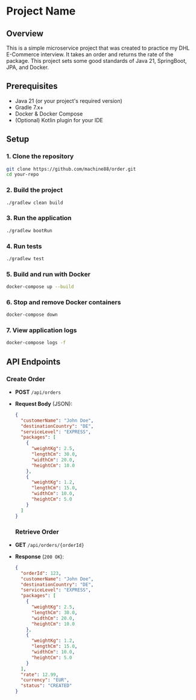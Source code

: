 # Project Name

## Overview

This is a simple microservice project that was created to practice my DHL E-Commerce interview. It takes an order and returns the rate of the package. This project sets some good standards of Java 21, SpringBoot, JPA, and Docker.
## Prerequisites

- Java 21 (or your project's required version)
- Gradle 7.x+
- Docker & Docker Compose
- (Optional) Kotlin plugin for your IDE

## Setup

### 1. Clone the repository

```sh
git clone https://github.com/machine88/order.git
cd your-repo
```
### 2. Build the project

```sh
./gradlew clean build
```
### 3. Run the application

```sh
./gradlew bootRun
```
### 4. Run tests

```sh
./gradlew test
```
### 5. Build and run with Docker

```sh
docker-compose up --build
```
### 6. Stop and remove Docker containers

```sh
docker-compose down
```
### 7. View application logs

```sh
docker-compose logs -f
```
## API Endpoints

### Create Order

- **POST** `/api/orders`
- **Request Body** (JSON):
  ```json
  {
    "customerName": "John Doe",
    "destinationCountry": "DE",
    "serviceLevel": "EXPRESS",
    "packages": [
      {
        "weightKg": 2.5,
        "lengthCm": 30.0,
        "widthCm": 20.0,
        "heightCm": 10.0
      },
      {
        "weightKg": 1.2,
        "lengthCm": 15.0,
        "widthCm": 10.0,
        "heightCm": 5.0
      }
    ]
  }
  ```
  ### Retrieve Order

- **GET** `/api/orders/{orderId}`
- **Response** (`200 OK`):
  ```json
  {
    "orderId": 123,
    "customerName": "John Doe",
    "destinationCountry": "DE",
    "serviceLevel": "EXPRESS",
    "packages": [
      {
        "weightKg": 2.5,
        "lengthCm": 30.0,
        "widthCm": 20.0,
        "heightCm": 10.0
      },
      {
        "weightKg": 1.2,
        "lengthCm": 15.0,
        "widthCm": 10.0,
        "heightCm": 5.0
      }
    ],
    "rate": 12.99,
    "currency": "EUR",
    "status": "CREATED"
  }
  ```
  